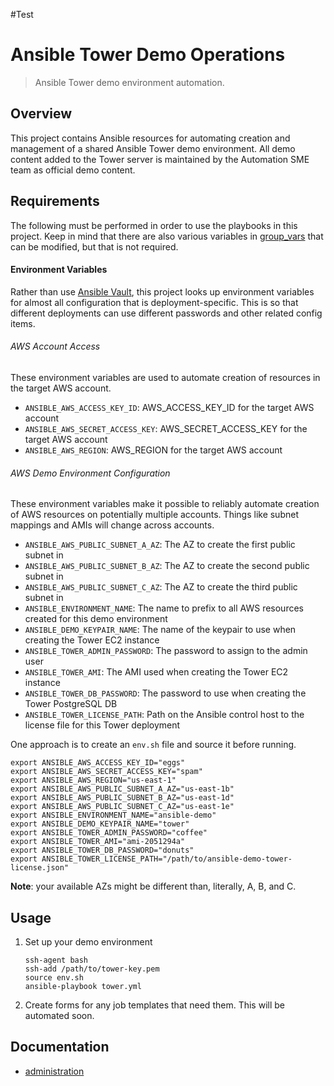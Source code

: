 #Test
# Ansible Tower Demo Operations
> Ansible Tower demo environment automation.

## Overview
This project contains Ansible resources for automating creation and management of a shared Ansible Tower demo environment. All demo content added to the Tower server is maintained by the Automation SME team as official demo content.

## Requirements
The following must be performed in order to use the playbooks in this project. Keep in mind that there are also various variables in [group_vars](group_vars) that can be modified, but that is not required.

#### Environment Variables
Rather than use [Ansible Vault](http://docs.ansible.com/ansible/playbooks_vault.html), this project looks up environment variables for almost all configuration that is deployment-specific. This is so that different deployments can use different passwords and other related config items.

###### AWS Account Access
These environment variables are used to automate creation of resources in the target AWS account.
- `ANSIBLE_AWS_ACCESS_KEY_ID`: AWS_ACCESS_KEY_ID for the target AWS account
- `ANSIBLE_AWS_SECRET_ACCESS_KEY`: AWS_SECRET_ACCESS_KEY for the target AWS account
- `ANSIBLE_AWS_REGION`: AWS_REGION for the target AWS account

###### AWS Demo Environment Configuration
These environment variables make it possible to reliably automate creation of AWS resources on potentially multiple accounts. Things like subnet mappings and AMIs will change across accounts.
- `ANSIBLE_AWS_PUBLIC_SUBNET_A_AZ`: The AZ to create the first public subnet in
- `ANSIBLE_AWS_PUBLIC_SUBNET_B_AZ`: The AZ to create the second public subnet in
- `ANSIBLE_AWS_PUBLIC_SUBNET_C_AZ`: The AZ to create the third public subnet in
- `ANSIBLE_ENVIRONMENT_NAME`: The name to prefix to all AWS resources created for this demo environment
- `ANSIBLE_DEMO_KEYPAIR_NAME`: The name of the keypair to use when creating the Tower EC2 instance
- `ANSIBLE_TOWER_ADMIN_PASSWORD`: The password to assign to the admin user
- `ANSIBLE_TOWER_AMI`: The AMI used when creating the Tower EC2 instance
- `ANSIBLE_TOWER_DB_PASSWORD`: The password to use when creating the Tower PostgreSQL DB
- `ANSIBLE_TOWER_LICENSE_PATH`: Path on the Ansible control host to the license file for this Tower deployment

One approach is to create an `env.sh` file and source it before running.

```
export ANSIBLE_AWS_ACCESS_KEY_ID="eggs"
export ANSIBLE_AWS_SECRET_ACCESS_KEY="spam"
export ANSIBLE_AWS_REGION="us-east-1"
export ANSIBLE_AWS_PUBLIC_SUBNET_A_AZ="us-east-1b"
export ANSIBLE_AWS_PUBLIC_SUBNET_B_AZ="us-east-1d"
export ANSIBLE_AWS_PUBLIC_SUBNET_C_AZ="us-east-1e"
export ANSIBLE_ENVIRONMENT_NAME="ansible-demo"
export ANSIBLE_DEMO_KEYPAIR_NAME="tower"
export ANSIBLE_TOWER_ADMIN_PASSWORD="coffee"
export ANSIBLE_TOWER_AMI="ami-2051294a"
export ANSIBLE_TOWER_DB_PASSWORD="donuts"
export ANSIBLE_TOWER_LICENSE_PATH="/path/to/ansible-demo-tower-license.json"
```

**Note**: your available AZs might be different than, literally, A, B, and C.

## Usage
1. Set up your demo environment
      ```
      ssh-agent bash
      ssh-add /path/to/tower-key.pem
      source env.sh
      ansible-playbook tower.yml
      ```
2. Create forms for any job templates that need them. This will be automated soon.

## Documentation
- [administration](docs/administration.md)
